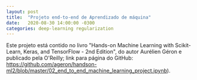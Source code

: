 ```yaml
---
layout: post
title:  "Projeto end-to-end de Aprendizado de máquina"
date:   2020-08-30 14:00:00 -0300
categories: deep-learning regularization
---
```

Este projeto está contido no livro "Hands-on Machine Learning with Scikit-Learn, Keras, and TensorFlow - 2nd Edition", do autor Aurélien Géron e publicado pela O'Reilly; link para página do GitHub: https://github.com/ageron/handson-ml2/blob/master/02_end_to_end_machine_learning_project.ipynb). 
